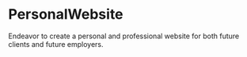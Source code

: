# PersonalWebsite
Endeavor to create a personal and professional website for both future clients and future employers.
